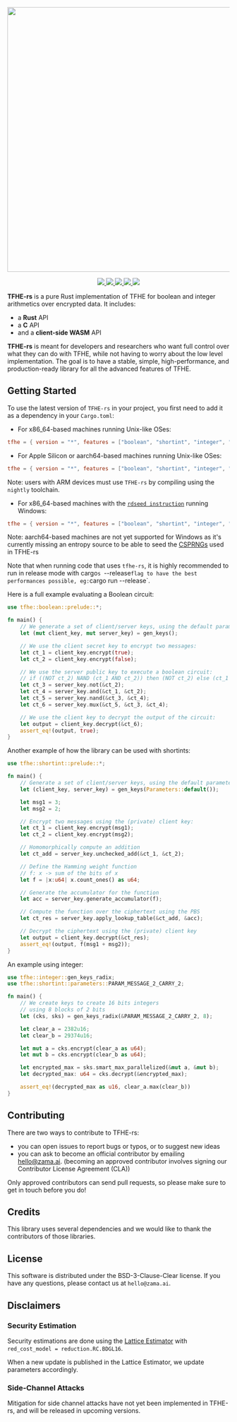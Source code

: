 <p align="center">
<!-- product name logo -->
  <img width=600 src="https://user-images.githubusercontent.com/86411313/201107820-b1b861be-6b3f-46cc-bccd-ed051201781a.png">
</p>
<p align="center">
<!-- Version badge using shields.io -->
  <a href="https://github.com/zama-ai/tfhe-rs/releases">
    <img src="https://img.shields.io/github/v/release/zama-ai/tfhe-rs?style=flat-square">
  </a>
<!-- Link to docs badge using shields.io -->
  <a href="https://docs.zama.ai/tfhe-rs">
    <img src="https://img.shields.io/badge/read-documentation-yellow?style=flat-square">
  </a>
<!-- Community forum badge using shields.io -->
  <a href="https://community.zama.ai">
    <img src="https://img.shields.io/badge/community%20forum-online-brightgreen?style=flat-square">
  </a>
<!-- Open source badge using shields.io -->
  <a href="https://docs.zama.ai/tfhe-rs/developers/contributing">
    <img src="https://img.shields.io/badge/we're%20open%20source-contributing.md-blue?style=flat-square">
  </a>
<!-- Follow on twitter badge using shields.io -->
  <a href="https://twitter.com/zama_fhe">
    <img src="https://img.shields.io/badge/follow-zama_fhe-blue?logo=twitter&style=flat-square">
  </a>
</p>

**TFHE-rs** is a pure Rust implementation of TFHE for boolean and integer
arithmetics over encrypted data. It includes:
 - a **Rust** API
 - a **C** API
 - and a **client-side WASM** API

**TFHE-rs** is meant for developers and researchers who want full control over
what they can do with TFHE, while not having to worry about the low level
implementation. The goal is to have a stable, simple, high-performance, and
production-ready library for all the advanced features of TFHE.

## Getting Started

To use the latest version of `TFHE-rs` in your project, you first need to add it as a dependency in your `Cargo.toml`:

+ For x86_64-based machines running Unix-like OSes:

```toml
tfhe = { version = "*", features = ["boolean", "shortint", "integer", "x86_64-unix"] }
```

+ For Apple Silicon or aarch64-based machines running Unix-like OSes:

```toml
tfhe = { version = "*", features = ["boolean", "shortint", "integer", "aarch64-unix"] }
```
Note: users with ARM devices must use `TFHE-rs` by compiling using the `nightly` toolchain.


+ For x86_64-based machines with the [`rdseed instruction`](https://en.wikipedia.org/wiki/RDRAND) 
running Windows:

```toml
tfhe = { version = "*", features = ["boolean", "shortint", "integer", "x86_64"] }
```

Note: aarch64-based machines are not yet supported for Windows as it's currently missing an entropy source to be able to seed the [CSPRNGs](https://en.wikipedia.org/wiki/Cryptographically_secure_pseudorandom_number_generator) used in TFHE-rs

Note that when running code that uses `tfhe-rs`, it is highly recommended
to run in release mode with cargo`s `--release` flag to have the best performances possible,
eg: `cargo run --release`.

Here is a full example evaluating a Boolean circuit:

```rust
use tfhe::boolean::prelude::*;

fn main() {
    // We generate a set of client/server keys, using the default parameters:
    let (mut client_key, mut server_key) = gen_keys();

    // We use the client secret key to encrypt two messages:
    let ct_1 = client_key.encrypt(true);
    let ct_2 = client_key.encrypt(false);

    // We use the server public key to execute a boolean circuit:
    // if ((NOT ct_2) NAND (ct_1 AND ct_2)) then (NOT ct_2) else (ct_1 AND ct_2)
    let ct_3 = server_key.not(&ct_2);
    let ct_4 = server_key.and(&ct_1, &ct_2);
    let ct_5 = server_key.nand(&ct_3, &ct_4);
    let ct_6 = server_key.mux(&ct_5, &ct_3, &ct_4);

    // We use the client key to decrypt the output of the circuit:
    let output = client_key.decrypt(&ct_6);
    assert_eq!(output, true);
}
```

Another example of how the library can be used with shortints:

```rust
use tfhe::shortint::prelude::*;

fn main() {
    // Generate a set of client/server keys, using the default parameters:
    let (client_key, server_key) = gen_keys(Parameters::default());

    let msg1 = 3;
    let msg2 = 2;

    // Encrypt two messages using the (private) client key:
    let ct_1 = client_key.encrypt(msg1);
    let ct_2 = client_key.encrypt(msg2);

    // Homomorphically compute an addition
    let ct_add = server_key.unchecked_add(&ct_1, &ct_2);

    // Define the Hamming weight function
    // f: x -> sum of the bits of x
    let f = |x:u64| x.count_ones() as u64;

    // Generate the accumulator for the function
    let acc = server_key.generate_accumulator(f);

    // Compute the function over the ciphertext using the PBS
    let ct_res = server_key.apply_lookup_table(&ct_add, &acc);

    // Decrypt the ciphertext using the (private) client key
    let output = client_key.decrypt(&ct_res);
    assert_eq!(output, f(msg1 + msg2));
}
```

An example using integer:

```rust
use tfhe::integer::gen_keys_radix;
use tfhe::shortint::parameters::PARAM_MESSAGE_2_CARRY_2;

fn main() {
    // We create keys to create 16 bits integers
    // using 8 blocks of 2 bits
    let (cks, sks) = gen_keys_radix(&PARAM_MESSAGE_2_CARRY_2, 8);

    let clear_a = 2382u16;
    let clear_b = 29374u16;

    let mut a = cks.encrypt(clear_a as u64);
    let mut b = cks.encrypt(clear_b as u64);

    let encrypted_max = sks.smart_max_parallelized(&mut a, &mut b);
    let decrypted_max: u64 = cks.decrypt(&encrypted_max);

    assert_eq!(decrypted_max as u16, clear_a.max(clear_b))
}
```

## Contributing

There are two ways to contribute to TFHE-rs:

- you can open issues to report bugs or typos, or to suggest new ideas
- you can ask to become an official contributor by emailing [hello@zama.ai](mailto:hello@zama.ai).
(becoming an approved contributor involves signing our Contributor License Agreement (CLA))

Only approved contributors can send pull requests, so please make sure to get in touch before you do!

## Credits

This library uses several dependencies and we would like to thank the contributors of those
libraries.

## License

This software is distributed under the BSD-3-Clause-Clear license. If you have any questions,
please contact us at `hello@zama.ai`.

## Disclaimers

### Security Estimation

Security estimations are done using the
[Lattice Estimator](https://github.com/malb/lattice-estimator)
with `red_cost_model = reduction.RC.BDGL16`.

When a new update is published in the Lattice Estimator, we update parameters accordingly.

### Side-Channel Attacks

Mitigation for side channel attacks have not yet been implemented in TFHE-rs,
and will be released in upcoming versions.
